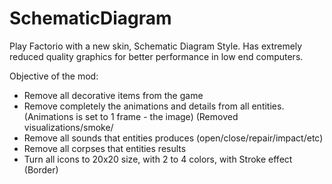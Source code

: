 # SchematicDiagram
Play Factorio with a new skin, Schematic Diagram Style. Has extremely reduced quality graphics for better performance in low end computers.

Objective of the mod:
- Remove all decorative items from the game
- Remove completely the animations and details from all entities. (Animations is set to 1 frame - the image) (Removed visualizations/smoke/
- Remove all sounds that entities produces (open/close/repair/impact/etc)
- Remove all corpses that entities results
- Turn all icons to 20x20 size, with 2 to 4 colors, with Stroke effect (Border)
